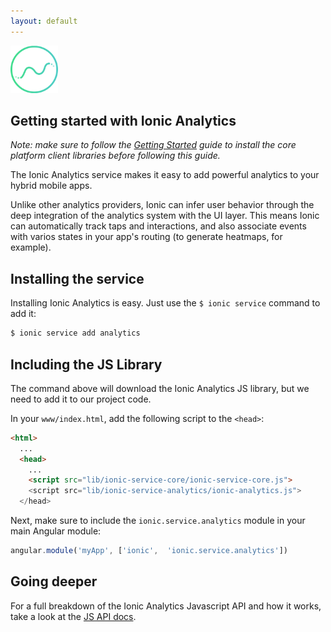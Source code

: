 ```yaml
---
layout: default
---
```


<img src="/img/analytics-preview.png" style="width: 76px">

Getting started with Ionic Analytics
-----

*Note: make sure to follow the [Getting Started](/services/getting-started) guide to install the core platform client libraries
before following this guide.*

The Ionic Analytics service makes it easy to add powerful analytics to your hybrid mobile apps.

Unlike other analytics providers, Ionic can infer user behavior through the deep
integration of the analytics system with the UI layer. This means Ionic can automatically
track taps and interactions, and also associate events with varios states in your app's routing (to generate heatmaps, for example).

## Installing the service

Installing Ionic Analytics is easy. Just use the `$ ionic service` command to add it:

```bash
$ ionic service add analytics
```

## Including the JS Library

The command above will download the Ionic Analytics JS library, but we need to add it to our
project code.

In your `www/index.html`, add the following script to the `<head>`:

```html
<html>
  ...
  <head>
    ...
    <script src="lib/ionic-service-core/ionic-service-core.js">
    <script src="lib/ionic-service-analytics/ionic-analytics.js">
  </head>
```

Next, make sure to include the `ionic.service.analytics` module in your main Angular module:

```javascript
angular.module('myApp', ['ionic',  'ionic.service.analytics'])
```

## Going deeper

For a full breakdown of the Ionic Analytics Javascript API and how it works, take a look at the [JS API docs](/services/analytics/js).
